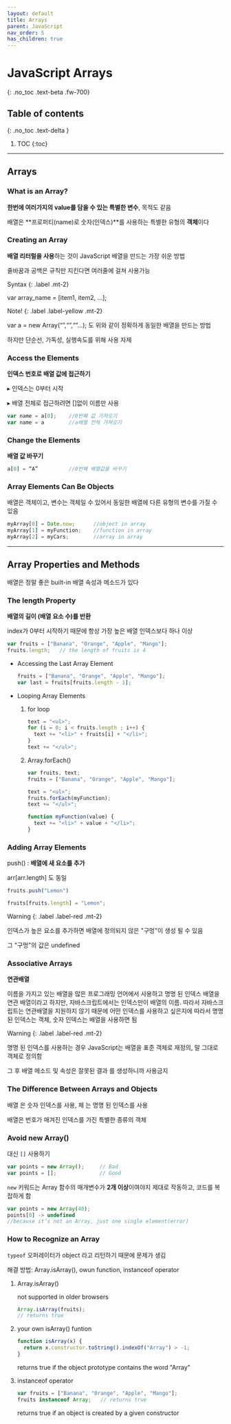 ```yaml
---
layout: default
title: Arrays
parent: JavaScript
nav_order: 5
has_children: true
---
```


# JavaScript Arrays
{: .no_toc .text-beta .fw-700}

## Table of contents
{: .no_toc .text-delta }

1. TOC
{:toc}

---

## Arrays

### What is an Array?

**한번에 여러가지의 value를 담을 수 있는 특별한 변수**, 목적도 같음

배열은 **프로퍼티(name)로 숫자(인덱스)**를 사용하는 특별한 유형의 **객체**이다

### Creating an Array

**배열 리터럴을 사용**하는 것이 JavaScript 배열을 만드는 가장 쉬운 방법

줄바꿈과 공백은 규칙만 지킨다면 여러줄에 걸쳐 사용가능

Syntax
{: .label .mt-2}
<div class="code-example" markdown="1">
var array_name = [item1, item2, ...];
</div>

Note!
{: .label .label-yellow .mt-2}
<div class="code-example" markdown="1">
var a = new Array(“”,“”,“”...); 도 위와 같이 정확하게 동일한 배열을 만드는 방법

하지만 단순선, 가독성, 실행속도를 위해 사용 자제
</div>

### Access the Elements

**인덱스 번호로 배열 값에 접근하기**

&#9656; 인덱스는 0부터 시작

&#9656; 배열 전체로 접근하려면 []없이 이름만 사용

```js
var name = a[0];    //0번째 값 가져오기
var name = a        //a배열 전체 가져오기
```

### Change the Elements

**배열 값 바꾸기**

```js
a[0] = “A”          //0번째 배열값을 바꾸기
```

### Array Elements Can Be Objects

배열은 객체이고, 변수는 객체일 수 있어서 동일한 배열에 다른 유형의 변수를 가질 수 있음

```js
myArray[0] = Date.now;      //object in array
myArray[1] = myFunction;    //function in array
myArray[2] = myCars;        //array in array
```

---

## Array Properties and Methods

배열은 정말 좋은 built-in 배열 속성과 메소드가 있다

### The length Property

**배열의 길이 (배열 요소 수)를 반환**

index가 0부터 시작하기 때문에 항상 가장 높은 배열 인덱스보다 하나 이상

```js
var fruits = ["Banana", "Orange", "Apple", "Mango"];
fruits.length;   // the length of fruits is 4
```

* Accessing the Last Array Element

    ```js
    fruits = ["Banana", "Orange", "Apple", "Mango"];
    var last = fruits[fruits.length - 1];
    ```
    
* Looping Array Elements

    1. for loop

        ```js
        text = "<ul>";
        for (i = 0; i < fruits.length ; i++) {
          text += "<li>" + fruits[i] + "</li>";
        }
        text += "</ul>";
        ```

    2. Array.forEach()

        ```js
        var fruits, text;
        fruits = ["Banana", "Orange", "Apple", "Mango"];

        text = "<ul>";
        fruits.forEach(myFunction);
        text += "</ul>";

        function myFunction(value) {
          text += "<li>" + value + "</li>";
        }
        ```

### Adding Array Elements

push() : **배열에 새 요소를 추가**

arr[arr.length] 도 동일

```js
fruits.push("Lemon")

fruits[fruits.length] = "Lemon";
```

Warning
{: .label .label-red .mt-2}
<div class="code-example" markdown="1">
인덱스가 높은 요소를 추가하면 배열에 정의되지 않은 "구멍"이 생성 될 수 있음

그 "구멍"의 값은 undefined
</div>

### Associative Arrays

**연관배열**

이름을 가지고 있는 배열을 많은 프로그래밍 언어에서 사용하고 명명 된 인덱스 배열을 연관 배열이라고 하지만, 자바스크립트에서는 인덱스만이 배열의 이름. 따라서 자바스크립트는 연관배열을 지원하지 않기 때문에 어떤 인덱스를 사용하고 싶은지에 따라서 명명된 인덱스는 객체, 숫자 인덱스는 배열을 사용하면 됨

Warning
{: .label .label-red .mt-2}
<div class="code-example" markdown="1">
명명 된 인덱스를 사용하는 경우 JavaScript는 배열을 표준 객체로 재정의, 말 그대로 객체로 정의함

그 후 배열 메소드 및 속성은 잘못된 결과 를 생성하니까 사용금지
</div>

### The Difference Between Arrays and Objects

배열 은 숫자 인덱스를 사용, 체 는 명명 된 인덱스를 사용

배열은 번호가 매겨진 인덱스를 가진 특별한 종류의 객체

### Avoid new Array()

대신 `[]` 사용하기

```js
var points = new Array();     // Bad
var points = [];              // Good 
```

`new` 키워드는 Array 함수의 매개변수가 **2개 이상**이여야지 제대로 작동하고, 코드를 복잡하게 함

```js
var points = new Array(40);  
points[0] -> undefined	
//because it’s not an Array, just one single element(error)
```

### How to Recognize an Array

`typeof` 오퍼레이터가 object 라고 리턴하기 때문에 문제가 생김

해결 방법: Array.isArray(), owun function, instanceof operator

1. Array.isArray()
    
    not supported in older browsers
    
    ```js
    Array.isArray(fruits);   
    // returns true
    ```

2. your own isArray() funtion
    
    ```js
	function isArray(x) {
	  return x.constructor.toString().indexOf("Array") > -1;
	}
    ```
    
    returns true if the object prototype contains the word "Array"
    
3. instanceof operator 
    
    ```js
    var fruits = ["Banana", "Orange", "Apple", "Mango"];
	fruits instanceof Array;   // returns true
    ```
    
    returns true if an object is created by a given constructor

